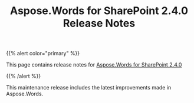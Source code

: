 ﻿---
title: Aspose.Words for SharePoint 2.4.0 Release Notes
second_title: Aspose.Words for SharePoint
articleTitle: Aspose.Words for SharePoint 2.4.0 Release Notes
linktitle: Aspose.Words for SharePoint 2.4.0 Release Notes
description: "Aspose.Words for SharePoint 2.4.0 Release Notes – the latest updates and fixes."
type: docs
weight: 30
url: /sharepoint/aspose-words-for-sharepoint-2-4-0-release-notes/
---

{{% alert color="primary" %}}

This page contains release notes for [Aspose.Words for SharePoint 2.4.0](https://downloads.aspose.com/words/sharepoint)

{{% /alert %}}

This maintenance release includes the latest improvements made in Aspose.Words.
